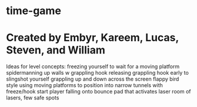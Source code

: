 # time-game
# Created by Embyr, Kareem, Lucas, Steven, and William


Ideas for level concepts:
freezing yourself to wait for a moving platform
spidermanning up walls w grappling hook
releasing grappling hook early to slingshot yourself
  grappling up and down across the screen flappy bird style
using moving platforms to position into narrow tunnels with freeze/hook
start player falling onto bounce pad that activates laser
room of lasers, few safe spots
